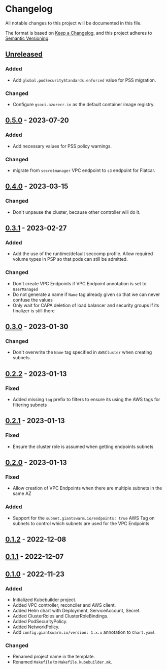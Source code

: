 # Changelog

All notable changes to this project will be documented in this file.

The format is based on [Keep a Changelog](https://keepachangelog.com/en/1.0.0/),
and this project adheres to [Semantic Versioning](https://semver.org/spec/v2.0.0.html).

## [Unreleased]

### Added
- Add `global.podSecurityStandards.enforced` value for PSS migration.

### Changed

- Configure `gsoci.azurecr.io` as the default container image registry.

## [0.5.0] - 2023-07-20

### Added

- Add necessary values for PSS policy warnings. 

### Changed

-  migrate from `secretmanager` VPC endpoint to `s3` endpoint for Flatcar.

## [0.4.0] - 2023-03-15

### Changed

- Don't unpause the cluster, because other controller will do it.

## [0.3.1] - 2023-02-27

### Added

- Add the use of the runtime/default seccomp profile. Allow required volume types in PSP so that pods can still be admitted.

### Changed

- Don't create VPC Endpoints if VPC Endpoint annotation is set to `UserManaged`
- Do not generate a name if `Name` tag already given so that we can never confuse the values
- Only wait for CAPA deletion of load balancer and security groups if its finalizer is still there

## [0.3.0] - 2023-01-30

### Changed

- Don't overwrite the `Name` tag specified in `AWSCluster` when creating subnets.

## [0.2.2] - 2023-01-13

### Fixed

- Added missing `tag` prefix to filters to ensure its using the AWS tags for filtering subnets

## [0.2.1] - 2023-01-13

### Fixed

- Ensure the cluster role is assumed when getting endpoints subnets

## [0.2.0] - 2023-01-13

### Fixed

- Allow creation of VPC Endpoints when there are multiple subnets in the same AZ

### Added

- Support for the `subnet.giantswarm.io/endpoints: true` AWS Tag on subnets to control which subnets are used for the VPC Endpoints

## [0.1.2] - 2022-12-08

## [0.1.1] - 2022-12-07

## [0.1.0] - 2022-11-23

### Added

- Initialized Kubebuilder project.
- Added VPC controller, reconciler and AWS client.
- Added Helm chart with Deployment, ServiceAccount, Secret.
- Added ClusterRoles and ClusterRoleBindings.
- Added PodSecurityPolicy.
- Added NetworkPolicy.
- Add `config.giantswarm.io/version: 1.x.x` annotation to `Chart.yaml`

### Changed

- Renamed project name in the template.
- Renamed `Makefile` to `Makefile.kubebuilder.mk`.

[Unreleased]: https://github.com/giantswarm/aws-vpc-operator/compare/v0.5.0...HEAD
[0.5.0]: https://github.com/giantswarm/aws-vpc-operator/compare/v0.4.0...v0.5.0
[0.4.0]: https://github.com/giantswarm/aws-vpc-operator/compare/v0.3.1...v0.4.0
[0.3.1]: https://github.com/giantswarm/aws-vpc-operator/compare/v0.3.0...v0.3.1
[0.3.0]: https://github.com/giantswarm/aws-vpc-operator/compare/v0.2.2...v0.3.0
[0.2.2]: https://github.com/giantswarm/aws-vpc-operator/compare/v0.2.1...v0.2.2
[0.2.1]: https://github.com/giantswarm/aws-vpc-operator/compare/v0.2.0...v0.2.1
[0.2.0]: https://github.com/giantswarm/aws-vpc-operator/compare/v0.1.2...v0.2.0
[0.1.2]: https://github.com/giantswarm/aws-vpc-operator/compare/v0.1.1...v0.1.2
[0.1.1]: https://github.com/giantswarm/aws-vpc-operator/compare/v0.1.0...v0.1.1
[0.1.0]: https://github.com/giantswarm/aws-vpc-operator/releases/tag/v0.1.0
